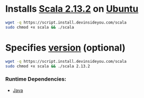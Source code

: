 # Installs [Scala 2.13.2](https://www.scala-lang.org/) on [Ubuntu](https://www.ubuntu.com/)

```bash
wget -q https://script.install.devinsideyou.com/scala
sudo chmod +x scala && ./scala
```

# Specifies [version](https://www.scala-lang.org/download/all.html) (optional)

```bash
wget -q https://script.install.devinsideyou.com/scala
sudo chmod +x scala && ./scala 2.13.2
```

### Runtime Dependencies:
* [Java](https://github.com/DevInsideYou/install-java)
